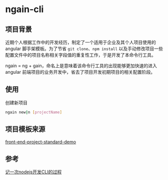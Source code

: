# ngain-cli

## 项目背景

近期个人根据工作中的开发经历，制定了一个适用于企业及其个人项目使用的 angular 脚手架模板。为了节省 `git clone`、`npm install` 以及手动修改项目一些配置文件中的项目名称相关字段值的重复性工作，于是开发了本命令行工具。

ngain = ng + gain，命名上是意味着该命令行工具的出现能够更加快速的进入 angular 前端项目的业务开发中，省去了项目开发初期项目的相关配置阶段。



## 使用

创建新项目

```bash
ngain new|n [projectName]
```



## 项目模板来源

[front-end-project-standard-demo](https://github.com/BarryLiu1995/front-end-project-standard-demo)



## 参考

[记一次nodejs开发CLI的过程](https://juejin.im/post/5a90dd62f265da4e9a4973aa)